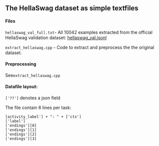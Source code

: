 ## The HellaSwag dataset as simple textfiles

#### Files

`hellaswag_val_full.txt`- All 10042 examples extracted from the official HellaSwag validation dataset: [hellaswag_val.jsonl](https://github.com/rowanz/hellaswag/blob/master/data/hellaswag_val.jsonl)

`extract_hellaswag.cpp` - Code to extract and preprocess the the original dataset.

#### Preprocessing

See`extract_hellaswag.cpp`

#### Datafile layout:

`['??']` denotes a json field

The file contain 6 lines per task:

```
[activity_label'] + ": " + ['ctx']
['label']
['endings'][0]
['endings'][1]
['endings'][2]
['endings'][3]
```
